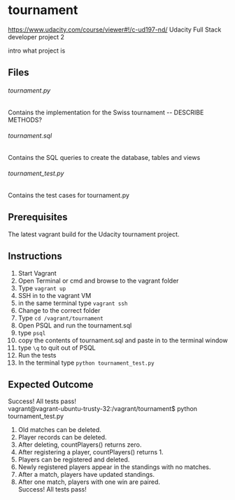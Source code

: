 # tournament
https://www.udacity.com/course/viewer#!/c-ud197-nd/
Udacity Full Stack developer project 2

intro
what project is

## Files 

###### tournament.py
Contains the implementation for the Swiss tournament
-- DESCRIBE METHODS?

###### tournament.sql
Contains the SQL queries to create the database, tables and views 

###### tournament_test.py

Contains the test cases for tournament.py

## Prerequisites 

The latest vagrant build for the Udacity tournament project.

## Instructions

1. Start Vagrant
  1. Open Terminal or cmd and browse to the vagrant folder
  2. Type `vagrant up`
2. SSH in to the vagrant VM
  1. in the same terminal type `vagrant ssh`
3. Change to the correct folder
  1. Type `cd /vagrant/tournament`
4. Open PSQL and run the tournament.sql 
  1. type `psql`
  2. copy the contents of tournament.sql and paste in to the terminal window
  3. type `\q` to quit out of PSQL 
5. Run the tests
  1. In the terminal type `python tournament_test.py`

## Expected Outcome

Success!  All tests pass!  
vagrant@vagrant-ubuntu-trusty-32:/vagrant/tournament$ python tournament_test.py  
1. Old matches can be deleted.  
2. Player records can be deleted.  
3. After deleting, countPlayers() returns zero.  
4. After registering a player, countPlayers() returns 1.  
5. Players can be registered and deleted.  
6. Newly registered players appear in the standings with no matches.  
7. After a match, players have updated standings.  
8. After one match, players with one win are paired.  
Success!  All tests pass!  
